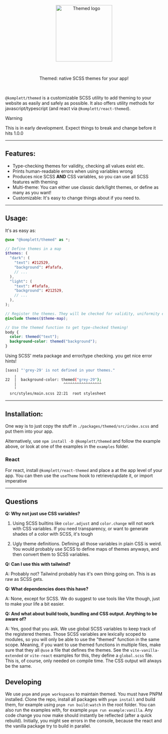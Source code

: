 <p align="center">
  <a href="https://github.com/komplettio/themed" target="_blank" rel="noopener noreferrer">
    <img width="180" src="https://raw.githubusercontent.com/komplettio/themed/refs/heads/main/assets/themed-logo.png" alt="Themed logo">
  </a>
</p>
<br/>
<p align="center">
  Themed: native SCSS themes for your app! 
</p>
<br/>

`@komplett/themed` is a customizable SCSS utility to add theming to your website as easily and safely as possible. It also offers utility methods for javascript/typescript (and react via `@komplett/react-themed`).

> [!WARNING]  
> This is in early development. Expect things to break and change before it hits 1.0.0

---

## Features:

- Type-checking themes for validity, checking all values exist etc.
- Prints human-readable errors when using variables wrong
- Produces nice SCSS **AND** CSS variables, so you can use all SCSS features with theming
- Multi-theme: You can either use classic dark/light themes, or define as many as you want!
- Customizable: It's easy to change things about if you need to.

---

## Usage:

It's as easy as:

```scss
@use "@komplett/themed" as *;

// Define themes in a map
$themes: (
  "dark": (
    "text": #212529,
    "background": #fafafa,
    // ...
  ),
  "light": (
    "text": #fafafa,
    "background": #212529,
    // ...
  ),
);

// Register the themes. They will be checked for validity, uniformity etc.
@include themes($theme-map);

// Use the themed function to get type-checked theming!
body {
  color: themed("text");
  background-color: themed("background");
}
```

Using SCSS' meta package and error/type checking. you get nice error hints!

```bash
[sass] "'grey-29' is not defined in your themes."
    ╷
22  │  background-color: themed("grey-29");
    │                     ^^^^^^^^^^^^^^^^^
    ╵
  src/styles/main.scss 22:21  root stylesheet
```

---

## Installation:

One way is to just copy the stuff in `./packages/themed/src/index.scss` and put them into your app.

Alternatively, use `npm install -D @komplett/themed` and follow the example above, or look at one of the examples in the `examples` folder.

### React

For react, install `@komplett/react-themed` and place a <ThemeProvider> at the app level of your app. You can then use the `useTheme` hook to retrieve/update it, or import imperative

---

## Questions

**Q: Why not just use CSS variables?**

1. Using SCSS builtins like `color.adjust` and `color.change` will not work with CSS variables. If you need transparency, or want to generate shades of a color with SCSS, it's tough

2. Ugly theme definitions. Defining all those variables in plain CSS is weird. You would probably use SCSS to define maps of themes anyways, and then convert them to SCSS variables.

**Q: Can I use this with tailwind?**

A: Probably not? Tailwind probably has it's own thing going on. This is as raw as SCSS gets.

**Q: What dependencies does this have?**

A: None, except for SCSS. We do suggest to use tools like Vite though, just to make your life a bit easier.

**Q: And what about build tools, bundling and CSS output. Anything to be aware of?**

A: Yes, good that you ask. We use global SCSS variables to keep track of the registered themes. Those SCSS variables are lexically scoped to modules, so you will only be able to use the "themed" function in the same scope.
Meaning, if you want to use themed functions in multiple files, make sure that they all `@use` a file that defines the themes. See the `vite-vanilla-extended` or `vite-react` examples for this, they define a `global.scss` file.
This is, of course, only needed on compile time. The CSS output will always be the same.

## Developing

We use `pnpm` and `pnpm workspaces` to maintain themed. You must have PNPM installed. Clone the repo, install all packages with `pnpm install` and build them, for example using `pnpm run build:watch` in the root folder.
You can also run the examples with, for example `pnpm run example:vanilla`. Any code change you now make should instantly be reflected (after a quick rebuild). Initially, you might see errors in the console, because the react and the vanilla
package try to build in parallel.
